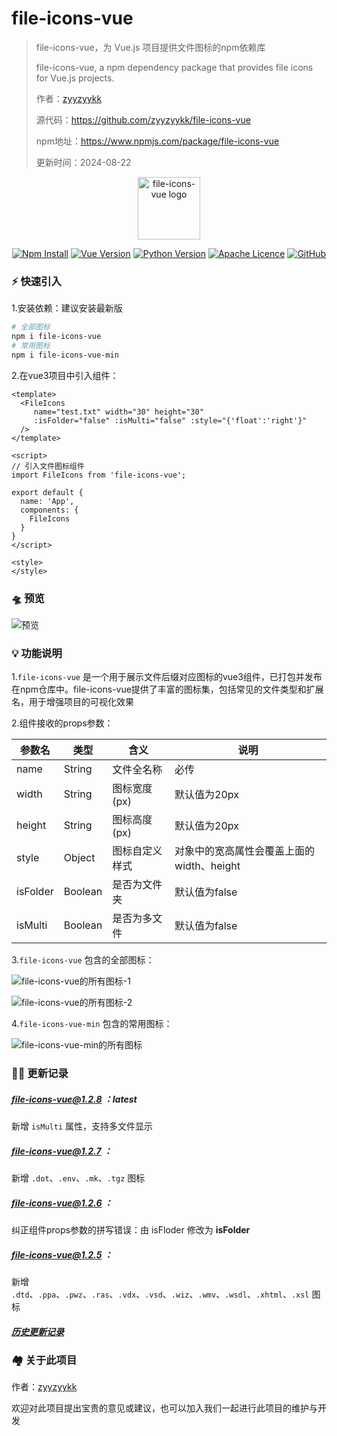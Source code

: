 # file-icons-vue

> file-icons-vue，为 Vue.js 项目提供文件图标的npm依赖库
>
> file-icons-vue, a npm dependency package that provides file icons for Vue.js projects.
>
> 作者：[zyyzyykk](https://github.com/zyyzyykk/)
>
> 源代码：https://github.com/zyyzyykk/file-icons-vue
>
> npm地址：https://www.npmjs.com/package/file-icons-vue
>
> 更新时间：2024-08-22

<p align="center"><a href="https://www.npmjs.com/package/file-icons-vue" target="_blank" rel="noopener noreferrer"><img width="100" src="https://img.kkbapps.com/logo/file-icons-vue.png" alt="file-icons-vue logo"></a></p>

<p align="center">
  <a href="https://www.npmjs.com/package/file-icons-vue"><img src="https://img.shields.io/badge/npm_install-1k+-red" alt="Npm Install"></a>
  <a href="https://cn.vuejs.org/"><img src="https://img.shields.io/badge/vue-3.x-green?color=42b883" alt="Vue Version"></a>
  <a href="https://www.python.org/downloads/release/python-3111/"><img src="https://img.shields.io/badge/python-3.11-blue" alt="Python Version"></a>
  <a href="https://www.apache.org/licenses/"><img src="https://img.shields.io/badge/licence-Apache-orange" alt="Apache Licence"></a>
  <a href="https://github.com/zyyzyykk/file-icons-vue"><img src="https://img.shields.io/badge/gitHub_star-10+-yellow" alt="GitHub"></a>
</p>


### **⚡** 快速引入

1.安装依赖：建议安装最新版

```sh
# 全部图标
npm i file-icons-vue
# 常用图标
npm i file-icons-vue-min
```

2.在vue3项目中引入组件：

```vue
<template>
  <FileIcons 
     name="test.txt" width="30" height="30" 
     :isFolder="false" :isMulti="false" :style="{'float':'right'}" 
  />
</template>

<script>
// 引入文件图标组件
import FileIcons from 'file-icons-vue';

export default {
  name: 'App',
  components: {
    FileIcons
  }
}
</script>

<style>
</style>
```

### 🛸 预览

![预览](https://img.kkbapps.com/file-icons-vue/file-icons-vue-preview1.png)

### 💡 功能说明

1.`file-icons-vue` 是一个用于展示文件后缀对应图标的vue3组件，已打包并发布在npm仓库中。file-icons-vue提供了丰富的图标集，包括常见的文件类型和扩展名，用于增强项目的可视化效果

2.组件接收的props参数：

| 参数名   | 类型    | 含义           | 说明                                      |
| -------- | ------- | -------------- | ----------------------------------------- |
| name     | String  | 文件全名称     | 必传                                      |
| width    | String  | 图标宽度(px)   | 默认值为20px                              |
| height   | String  | 图标高度(px)   | 默认值为20px                              |
| style    | Object  | 图标自定义样式 | 对象中的宽高属性会覆盖上面的width、height |
| isFolder | Boolean | 是否为文件夹   | 默认值为false                             |
| isMulti  | Boolean | 是否为多文件   | 默认值为false                             |

3.`file-icons-vue` 包含的全部图标：

![file-icons-vue的所有图标-1](https://img.kkbapps.com/file-icons-vue/1-1.2.8.png)

![file-icons-vue的所有图标-2](https://img.kkbapps.com/file-icons-vue/2-1.2.8.png)

4.`file-icons-vue-min` 包含的常用图标：

![file-icons-vue-min的所有图标](https://img.kkbapps.com/file-icons-vue/1.0.6-min.png)

### 👨‍💻 更新记录

##### file-icons-vue@1.2.8 ：latest

新增 `isMulti` 属性，支持多文件显示

##### file-icons-vue@1.2.7 ：

新增 `.dot`、`.env`、`.mk`、`.tgz` 图标

##### file-icons-vue@1.2.6 ：

纠正组件props参数的拼写错误：由 isFloder 修改为 **isFolder**

##### file-icons-vue@1.2.5 ：

新增 `.dtd`、`.ppa`、`.pwz`、`.ras`、`.vdx`、`.vsd`、`.wiz`、`.wmv`、`.wsdl`、`.xhtml`、`.xsl` 图标

##### [历史更新记录](./UPDATE.md)

### 🏘️ 关于此项目

作者：[zyyzyykk](https://github.com/zyyzyykk/)

欢迎对此项目提出宝贵的意见或建议，也可以加入我们一起进行此项目的维护与开发
